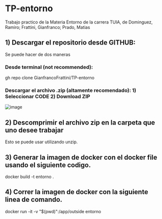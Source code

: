 # TP-entorno
Trabajo practico de la Materia Entorno de la carrera TUIA, de Dominguez, Ramiro; Frattini, Gianfranco; Prado, Matias

## 1) Descargar el repositorio desde GITHUB:

Se puede hacer de dos maneras 

### Desde terminal (not recommended):
gh repo clone GianfrancoFrattini/TP-entorno

### Descargar el archivo .zip (altamente recomendado): 1) Seleccionar CODE 2) Download ZIP

![image](https://github.com/GianfrancoFrattini/TP-entorno/assets/105806173/675f782f-ea88-4fec-9049-bff27d3c34bb)

## 2) Descomprimir el archivo zip en la carpeta que uno desee trabajar

Esto se puede usar utilizando unzip.

## 3) Generar la imagen de docker con el docker file usando el siguiente codigo.

docker build -t entorno .

## 4) Correr la imagen de docker con la siguiente linea de comando.

docker run -it -v "$(pwd)":/app/outside entorno

